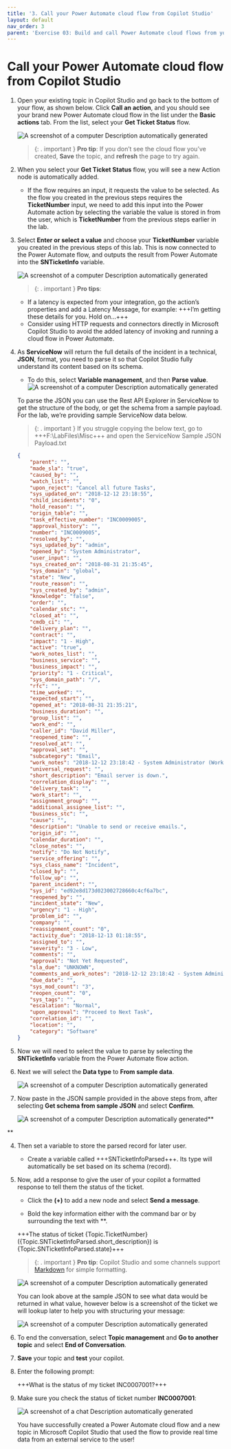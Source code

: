 ```yaml
---
title: '3. Call your Power Automate cloud flow from Copilot Studio'
layout: default
nav_order: 3
parent: 'Exercise 03: Build and call Power Automate cloud flows from your Copilot '
---
```


# Call your Power Automate cloud flow from Copilot Studio

1.	Open your existing topic in Copilot Studio and go back to the bottom of your flow, as shown below. Click **Call an action**, and you should see your brand new Power Automate cloud flow in the list under the **Basic actions** tab. From the list, select your **Get Ticket Status** flow.

 	![A screenshot of a computer Description automatically generated](../../media/3ad9d4a7be95e2a433631e8d389f2c0e.png "A screenshot of a computer Description automatically generated")

    >{: . important }	**Pro tip**: If you don’t see the cloud flow you’ve created, **Save** the topic, and **refresh** the page to try again.

1.	When you select your **Get Ticket Status** flow, you will see a new Action node is automatically added.

	- If the flow requires an input, it requests the value to be selected. As the flow you created in the previous steps requires the **TicketNumber** input, we need to add this input into the Power Automate action by selecting the variable the value is stored in from the user, which is **TicketNumber** from the previous steps earlier in the lab.

2.	Select **Enter or select a value** and choose your **TicketNumber** variable you created in the previous steps of this lab. This is now connected to the Power Automate flow, and outputs the result from Power Automate into the **SNTicketInfo** variable.

 	![A screenshot of a computer Description automatically generated](../../media/91a8d3fbe2f2508942aa4c62cc2725f5.png "A screenshot of a computer Description automatically generated")

    >{: . important }	**Pro tips**: 
	- If a latency is expected from your integration, go the action’s properties and add a Latency Message, for example: +++I’m getting these details for you. Hold on…+++ 
	- Consider using HTTP requests and connectors directly in Microsoft Copilot Studio to avoid the added latency of invoking and running a cloud flow in Power Automate.

1.	As **ServiceNow** will return the full details of the incident in a technical, **JSON**, format, you need to parse it so that Copilot Studio fully understand its content based on its schema.

	- To do this, select **Variable management**, and then **Parse value**.
 	![A screenshot of a computer Description automatically generated](../../media/c28b821fc07a4e0cb0497d88258632ab.png "A screenshot of a computer Description automatically generated")

	To parse the JSON you can use the Rest API Explorer in ServiceNow to get the structure of the body, or get the schema from a sample payload. For the lab, we’re providing sample ServiceNow data below.

    >{: . important }	If you struggle copying the below text, go to +++F:\LabFiles\Misc+++ and open the ServiceNow Sample JSON Payload.txt

	```json
	{
		"parent": "",
		"made_sla": "true",
		"caused_by": "",
		"watch_list": "",
		"upon_reject": "Cancel all future Tasks",
		"sys_updated_on": "2018-12-12 23:18:55",
		"child_incidents": "0",
		"hold_reason": "",
		"origin_table": "",
		"task_effective_number": "INC0009005",
		"approval_history": "",
		"number": "INC0009005",
		"resolved_by": "",
		"sys_updated_by": "admin",
		"opened_by": "System Administrator",
		"user_input": "",
		"sys_created_on": "2018-08-31 21:35:45",
		"sys_domain": "global",
		"state": "New",
		"route_reason": "",
		"sys_created_by": "admin",
		"knowledge": "false",
		"order": "",
		"calendar_stc": "",
		"closed_at": "",
		"cmdb_ci": "",
		"delivery_plan": "",
		"contract": "",
		"impact": "1 - High",
		"active": "true",
		"work_notes_list": "",
		"business_service": "",
		"business_impact": "",
		"priority": "1 - Critical",
		"sys_domain_path": "/",
		"rfc": "",
		"time_worked": "",
		"expected_start": "",
		"opened_at": "2018-08-31 21:35:21",
		"business_duration": "",
		"group_list": "",
		"work_end": "",
		"caller_id": "David Miller",
		"reopened_time": "",
		"resolved_at": "",
		"approval_set": "",
		"subcategory": "Email",
		"work_notes": "2018-12-12 23:18:42 - System Administrator (Work notes)\nupdated the priority to high based on the criticality of the Incident.\n\n",
		"universal_request": "",
		"short_description": "Email server is down.",
		"correlation_display": "",
		"delivery_task": "",
		"work_start": "",
		"assignment_group": "",
		"additional_assignee_list": "",
		"business_stc": "",
		"cause": "",
		"description": "Unable to send or receive emails.",
		"origin_id": "",
		"calendar_duration": "",
		"close_notes": "",
		"notify": "Do Not Notify",
		"service_offering": "",
		"sys_class_name": "Incident",
		"closed_by": "",
		"follow_up": "",
		"parent_incident": "",
		"sys_id": "ed92e8d173d023002728660c4cf6a7bc",
		"reopened_by": "",
		"incident_state": "New",
		"urgency": "1 - High",
		"problem_id": "",
		"company": "",
		"reassignment_count": "0",
		"activity_due": "2018-12-13 01:18:55",
		"assigned_to": "",
		"severity": "3 - Low",
		"comments": "",
		"approval": "Not Yet Requested",
		"sla_due": "UNKNOWN",
		"comments_and_work_notes": "2018-12-12 23:18:42 - System Administrator (Work notes)\nupdated the priority to high based on the criticality of the Incident.\n\n",
		"due_date": "",
		"sys_mod_count": "3",
		"reopen_count": "0",
		"sys_tags": "",
		"escalation": "Normal",
		"upon_approval": "Proceed to Next Task",
		"correlation_id": "",
		"location": "",
		"category": "Software"
	}
	```



1.	Now we will need to select the value to parse by selecting the **SNTicketInfo** variable from the Power Automate flow action.

2.	Next we will select the **Data type** to **From sample data**.

 	![A screenshot of a computer Description automatically generated](../../media/71bdfa5c66438648fc964edfe1ce47ec.png "A screenshot of a computer Description automatically generated")

3.	Now paste in the JSON sample provided in the above steps from, after selecting **Get schema from sample JSON** and select **Confirm**.

 	![A screenshot of a computer Description automatically generated](../../media/1938529cef77c71d95eadce8fb856d6f.png "A screenshot of a computer Description automatically generated")**

**

4.	Then set a variable to store the parsed record for later user.

	- Create a variable called +++SNTicketInfoParsed+++. Its type will automatically be set based on its schema (record).

5.	Now, add a response to give the user of your copilot a formatted response to tell them the status of the ticket. 

	- Click the **(+)** to add a new node and select **Send a message**.

	- Bold the key information either with the command bar or by surrounding the text with **.

	+++The status of ticket {Topic.TicketNumber} ({Topic.SNTicketInfoParsed.short_description}) is {Topic.SNTicketInfoParsed.state}+++


    >{: . important }	**Pro tip**: Copilot Studio and some channels support [Markdown](https://www.markdownguide.org/) for simple formatting.

    ![A screenshot of a computer Description automatically generated](../../media/866da15de00379db8e3c8922f1a62101.png "A screenshot of a computer Description automatically generated")

	You can look above at the sample JSON to see what data would be returned in what value, however below is a screenshot of the ticket we will lookup later to help you with structuring your message:

    ![A screenshot of a computer Description automatically generated](../../media/102cff9a4fff8ab7750d5c21685776e9.png "A screenshot of a computer Description automatically generated")

1.	To end the conversation, select **Topic management** and **Go to another topic** and select **End of Conversation**.

2.	**Save** your topic and **test** your copilot.

1. Enter the following prompt:

	+++What is the status of my ticket INC0007001?+++

1.	Make sure you check the status of ticket number **INC0007001**:

 	![A screenshot of a chat Description automatically generated](../../media/0b4cd711ae24c4f82eba87830cfd38a2.png "A screenshot of a chat Description automatically generated")

 	You have successfully created a Power Automate cloud flow and a new topic in Microsoft Copilot Studio that used the flow to provide real time data from an external service to the user!
